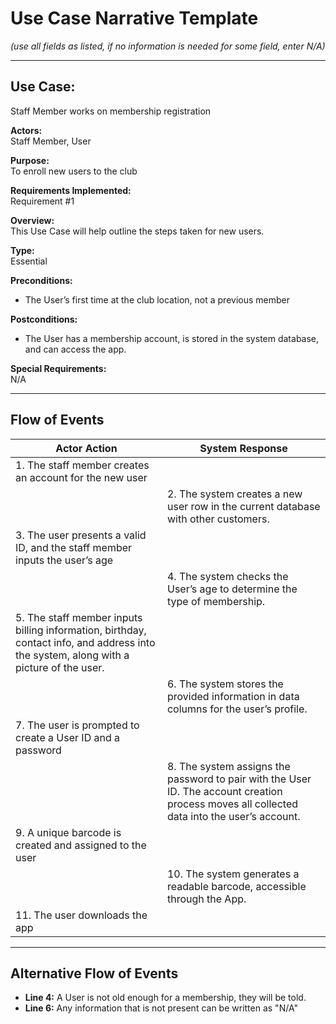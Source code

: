 # Use Case Narrative Template  
*(use all fields as listed, if no information is needed for some field, enter N/A)*  

---

## Use Case:  
Staff Member works on membership registration  

**Actors:**  
Staff Member, User  

**Purpose:**  
To enroll new users to the club  

**Requirements Implemented:**  
Requirement #1  

**Overview:**  
This Use Case will help outline the steps taken for new users.  

**Type:**  
Essential  

**Preconditions:**  
- The User’s first time at the club location, not a previous member  

**Postconditions:**  
- The User has a membership account, is stored in the system database, and can access the app.  

**Special Requirements:**  
N/A  

---

## Flow of Events  

| **Actor Action** | **System Response** |
|------------------|---------------------|
| 1. The staff member creates an account for the new user ||
|| 2. The system creates a new user row in the current database with other customers. |
| 3. The user presents a valid ID, and the staff member inputs the user’s age |
|| 4. The system checks the User’s age to determine the type of membership. |
| 5. The staff member inputs billing information, birthday, contact info, and address into the system, along with a picture of the user. ||
|| 6. The system stores the provided information in data columns for the user’s profile. |
| 7. The user is prompted to create a User ID and a password ||
|| 8. The system assigns the password to pair with the User ID. The account creation process moves all collected data into the user’s account. |
| 9. A unique barcode is created and assigned to the user |
|| 10. The system generates a readable barcode, accessible through the App. |
| 11. The user downloads the app | |

---
## Alternative Flow of Events  

- **Line 4:** A User is not old enough for a membership, they will be told.
- **Line 6:** Any information that is not present can be written as "N/A"

